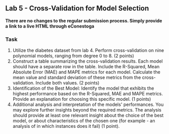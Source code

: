## Lab 5 - Cross-Validation for Model Selection

**There are no changes to the regular submission process. Simply provide a link to a live HTML through eConestoga**

### Task

1. Utilize the diabetes dataset from lab 4. Perform cross-validation on nine polynomial models, ranging from degree 0 to 8. (2 points)
2. Construct a table summarizing the cross-validation results. Each model should have a separate row in the table. Include the R-Squared, Mean Absolute Error (MAE) and MAPE metrics for each model. Calculate the mean value and standard deviation of these metrics from the cross-validation. Include both values. (2 points)
3. Identification of the Best Model: Identify the model that exhibits the highest performance based on the R-Squared, MAE and MAPE metrics. Provide an explanation for choosing this specific model. (1 points)
4. Additional analysis and interpretation of the models' performances. You may explore further insights beyond the required metrics. The analysis should provide at least one relevant insight about the choice of the best model, or about characteristics of the chosen one (for example - an analysis of in which instances does it fail) (1 point).
